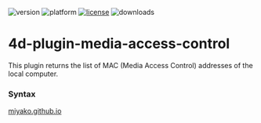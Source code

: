 ![version](https://img.shields.io/badge/version-19%2B-5682DF)
![platform](https://img.shields.io/static/v1?label=platform&message=mac-intel%20|%20mac-arm%20|%20win-64&color=blue)
[![license](https://img.shields.io/github/license/miyako/4d-plugin-media-access-control)](LICENSE)
![downloads](https://img.shields.io/github/downloads/miyako/4d-plugin-media-access-control/total)

# 4d-plugin-media-access-control

This plugin returns the list of MAC (Media Access Control) addresses of the local computer.

### Syntax

[miyako.github.io](https://miyako.github.io/2019/12/12/4d-plugin-media-access-control.html)
